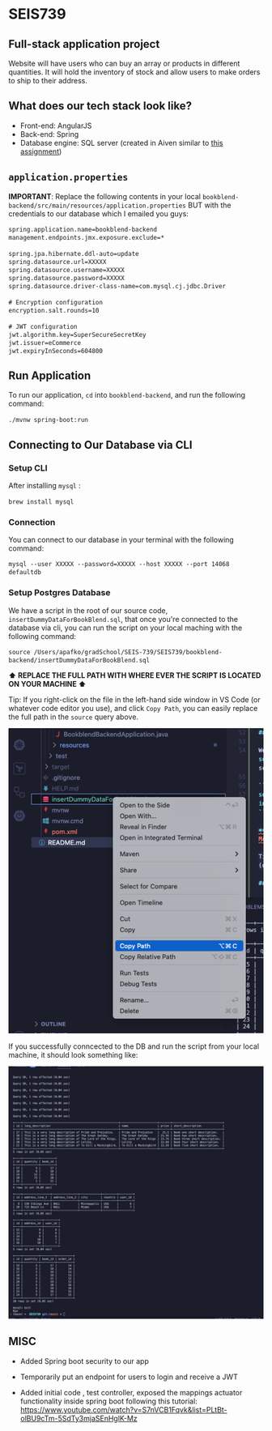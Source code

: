 # SEIS739

## Full-stack application project

Website will have users who can buy an array or products in different quantities. It will hold the inventory of stock and allow users to make orders to ship to their address.

## What does our tech stack look like?

* Front-end: AngularJS
* Back-end: Spring
* Database engine: SQL server (created in Aiven similar to [this assignment](https://stthomas.instructure.com/courses/69116/files/8341755?module_item_id=2918632))

## `application.properties`

**IMPORTANT**: Replace the following contents in your local `bookblend-backend/src/main/resources/application.properties` BUT with the credentials to our database which I emailed you guys:

```
spring.application.name=bookblend-backend
management.endpoints.jmx.exposure.exclude=*

spring.jpa.hibernate.ddl-auto=update
spring.datasource.url=XXXXX
spring.datasource.username=XXXXX
spring.datasource.password=XXXXX
spring.datasource.driver-class-name=com.mysql.cj.jdbc.Driver

# Encryption configuration
encryption.salt.rounds=10

# JWT configuration
jwt.algorithm.key=SuperSecureSecretKey
jwt.issuer=eCommerce
jwt.expiryInSeconds=604800
```

## Run Application

To run our application, `cd` into `bookblend-backend`, and run the following command:

`./mvnw spring-boot:run`

## Connecting to Our Database via CLI

### Setup CLI

After installing `mysql` :

`brew install mysql`

### Connection

You can connect to our database in your terminal with the following command:

```terminal
mysql --user XXXXX --password=XXXXX --host XXXXX --port 14068 defaultdb
```

### Setup Postgres Database

We have a script in the root of our source code, `insertDummyDataForBookBlend.sql`, that once you're connected to the database via cli, you can run the script on your local maching with the following command:

```terminal
source /Users/apafko/gradSchool/SEIS-739/SEIS739/bookblend-backend/insertDummyDataForBookBlend.sql
```

**⬆️ REPLACE THE FULL PATH WITH WHERE EVER THE SCRIPT IS LOCATED ON YOUR MACHINE ⬆️**

Tip: If you right-click on the file in the left-hand side window in VS Code (or whatever code editor you use), and click `Copy Path`, you can easily replace the full path in the `source` query above.

![alt text](Images/copy_path.png)

If you successfully conncected to the DB and run the script from your local machine, it should look something like:

![alt text](Images/setup_db.png)

## MISC

* Added Spring boot security to our app
* Temporarily put an endpoint for users to login and receive a JWT

* Added initial code , test controller, exposed the mappings actuator functionality inside spring boot following this tutorial: https://www.youtube.com/watch?v=S7nVCB1Fqvk&list=PLtBt-olBU9cTm-5SdTy3mjaSEnHglK-Mz 
